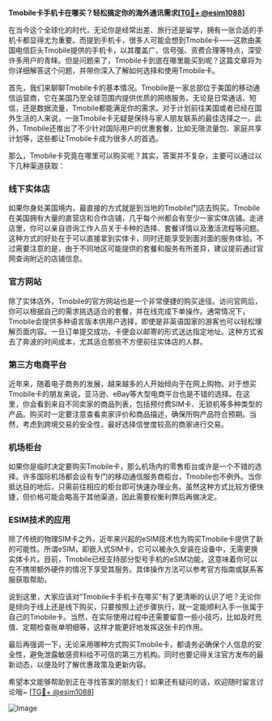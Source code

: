 **Tmobile卡手机卡在哪买？轻松搞定你的海外通讯需求[[TG💪+ @esim1088](https://t.me/s/esim1088)]**

在当今这个全球化的时代，无论你是经常出差、旅行还是留学，拥有一张合适的手机卡都显得尤为重要。而提到手机卡，很多人可能会想到Tmobile卡——这款由美国电信巨头Tmobile提供的手机卡，以其覆盖广、信号强、资费合理等特点，深受许多用户的青睐。但是问题来了，Tmobile卡到底在哪里能买到呢？这篇文章将为你详细解答这个问题，并带你深入了解如何选择和使用Tmobile卡。

首先，我们来聊聊Tmobile卡的基本情况。Tmobile是一家总部位于美国的移动通信运营商，它在美国乃至全球范围内提供优质的网络服务。无论是日常通话、短信，还是数据流量，Tmobile都能满足你的需求。对于计划前往美国或者已经在国外生活的人来说，一张Tmobile卡无疑是保持与家人朋友联系的最佳选择之一。此外，Tmobile还推出了不少针对国际用户的优惠套餐，比如无限流量包、家庭共享计划等，这些都让Tmobile卡成为很多人的首选。

那么，Tmobile卡究竟在哪里可以购买呢？其实，答案并不复杂，主要可以通过以下几种渠道获取：

### **线下实体店**
如果你身处美国境内，最直接的方式就是到当地的Tmobile门店去购买。Tmobile在美国拥有大量的直营店和合作店铺，几乎每个州都会有至少一家实体店铺。走进店里，你可以亲自咨询工作人员关于卡种的选择、套餐详情以及激活流程等问题。这种方式的好处在于可以直接拿到实体卡，同时还能享受到面对面的服务体验。不过需要注意的是，由于不同地区可能提供的套餐和服务有所差异，建议提前通过官网查询附近的店铺信息。

### **官方网站**
除了实体店外，Tmobile的官方网站也是一个非常便捷的购买途径。访问官网后，你可以根据自己的需求挑选适合的套餐，并在线完成下单操作。通常情况下，Tmobile会提供多种语言版本供用户选择，即使是非英语国家的游客也可以轻松理解页面内容。一旦订单提交成功，卡便会以邮寄的形式送达指定地址。这种方式省去了奔波的时间成本，尤其适合那些不方便前往实体店的人群。

### **第三方电商平台**
近年来，随着电子商务的发展，越来越多的人开始倾向于在网上购物。对于想买Tmobile卡的朋友来说，亚马逊、eBay等大型电商平台也是不错的选择。在这里，你会看到来自不同卖家的商品列表，包括预付费SIM卡、无锁机等多种类型的产品。购买时一定要注意查看卖家评价和商品描述，确保所购产品符合预期。当然，考虑到跨境交易的安全性，最好选择信誉度较高的商家进行交易。

### **机场柜台**
如果你是临时决定要购买Tmobile卡，那么机场内的零售柜台或许是一个不错的选择。许多国际机场都会设有专门的移动通信服务商柜台，Tmobile也不例外。当你抵达目的地后，只需前往相应的柜台即可快速办理业务。虽然这种方式比较方便快捷，但价格可能会略高于其他渠道，因此需要权衡利弊后再做决定。

### **ESIM技术的应用**
除了传统的物理SIM卡之外，近年来兴起的eSIM技术也为购买Tmobile卡提供了新的可能性。所谓eSIM，即嵌入式SIM卡，它可以被永久安装在设备中，无需更换实体卡片。目前，Tmobile已经支持部分型号手机的eSIM功能，这意味着你可以在不携带额外硬件的情况下享受其服务。具体操作方法可以参考官方指南或联系客服获取帮助。

说到这里，大家应该对“Tmobile卡手机卡在哪买”有了更清晰的认识了吧？无论你是倾向于线上还是线下购买，只要按照上述步骤执行，就一定能顺利入手一张属于自己的Tmobile卡。当然，在实际使用过程中还需要留意一些小技巧，比如及时充值、定期检查账单明细等，这样才能更好地发挥这张卡的作用。

最后再强调一下，无论采用哪种方式购买Tmobile卡，都请务必确保个人信息的安全性，避免泄露敏感资料给不可信的第三方机构。同时也要记得关注官方发布的最新动态，以便及时了解优惠政策及更新内容。

希望本文能够帮助到正在寻找答案的朋友们！如果还有疑问的话，欢迎随时留言讨论哦~ [[TG💪+ @esim1088](https://t.me/s/esim1088)] 

![Image](https://i.postimg.cc/4NQfJmqS/Snipaste-2025-05-13-00-14-12.png)